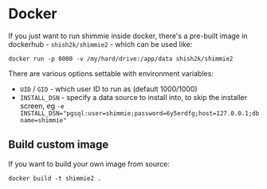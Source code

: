# Docker

If you just want to run shimmie inside docker, there's a pre-built image
in dockerhub - `shish2k/shimmie2` - which can be used like:
```
docker run -p 8000 -v /my/hard/drive:/app/data shish2k/shimmie2
```

There are various options settable with environment variables:
- `UID` / `GID` - which user ID to run as (default 1000/1000)
- `INSTALL_DSN` - specify a data source to install into, to skip the installer screen, eg
  `-e INSTALL_DSN="pgsql:user=shimmie;password=6y5erdfg;host=127.0.0.1;dbname=shimmie"`


## Build custom image

If you want to build your own image from source:
```
docker build -t shimmie2 .
```

